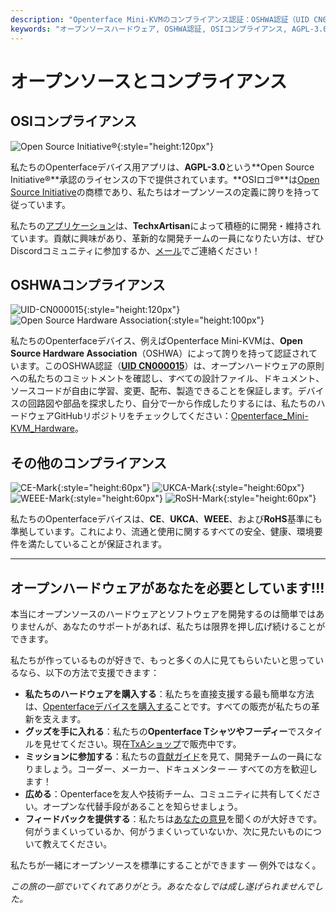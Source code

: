 ```yaml
---
description: "Openterface Mini-KVMのコンプライアンス認証：OSHWA認証（UID CN000015）、OSI承認のAGPL-3.0ライセンス、CE、UKCA、WEEE、RoHSのコンプライアンス。完全なドキュメントが利用可能な完全オープンソースのハードウェアとソフトウェア。"
keywords: "オープンソースハードウェア, OSHWA認証, OSIコンプライアンス, AGPL-3.0ライセンス, CE認証, UKCAマーク, WEEEコンプライアンス, RoHS基準, ハードウェア認証, オープンソースドキュメント, TechxArtisan, ハードウェアコンプライアンス, Mini-KVM認証, オープンハードウェア設計"
---
```


# オープンソースとコンプライアンス

## OSIコンプライアンス

![Open Source Initiative®](/images/trademark/open-source-initiative.svg){:style="height:120px"}

私たちのOpenterfaceデバイス用アプリは、**AGPL-3.0**という**Open Source Initiative®**承認のライセンスの下で提供されています。**OSIロゴ®**は[Open Source Initiative](http://opensource.org)の商標であり、私たちはオープンソースの定義に誇りを持って従っています。

私たちの[アプリケーション](/app)は、**TechxArtisan**によって積極的に開発・維持されています。貢献に興味があり、革新的な開発チームの一員になりたい方は、ぜひDiscordコミュニティに参加するか、[メール](mailto:info@openterface.com)でご連絡ください！

## OSHWAコンプライアンス

![UID-CN000015](/images/trademark/oshw-cn000015.svg){:style="height:120px"}
![Open Source Hardware Association](/images/trademark/open-source-hardware.svg){:style="height:100px"}

私たちのOpenterfaceデバイス、例えばOpenterface Mini-KVMは、**Open Source Hardware Association**（OSHWA）によって誇りを持って認証されています。このOSHWA認証（[**UID CN000015**](https://certification.oshwa.org/cn000015.html)）は、オープンハードウェアの原則への私たちのコミットメントを確認し、すべての設計ファイル、ドキュメント、ソースコードが自由に学習、変更、配布、製造できることを保証します。デバイスの回路図や部品を探求したり、自分で一から作成したりするには、私たちのハードウェアGitHubリポジトリをチェックしてください：[Openterface_Mini-KVM_Hardware](https://github.com/TechxArtisanStudio/Openterface_Mini-KVM_Hardware)。

## その他のコンプライアンス
![CE-Mark](/images/trademark/ce.svg){:style="height:60px"}
![UKCA-Mark](/images/trademark/ukca.svg){:style="height:60px"}
![WEEE-Mark](/images/trademark/weee.svg){:style="height:60px"}
![RoSH-Mark](/images/trademark/rohs.svg){:style="height:60px"}

私たちのOpenterfaceデバイスは、**CE**、**UKCA**、**WEEE**、および**RoHS**基準にも準拠しています。これにより、流通と使用に関するすべての安全、健康、環境要件を満たしていることが保証されます。

---

## オープンハードウェアがあなたを必要としています!!!

本当にオープンソースのハードウェアとソフトウェアを開発するのは簡単ではありませんが、あなたのサポートがあれば、私たちは限界を押し広げ続けることができます。

私たちが作っているものが好きで、もっと多くの人に見てもらいたいと思っているなら、以下の方法で支援できます：

- **私たちのハードウェアを購入する**：私たちを直接支援する最も簡単な方法は、[Openterfaceデバイスを購入する](/buy-mini-kvm)ことです。すべての販売が私たちの革新を支えます。
- **グッズを手に入れる**：私たちの**Openterface Tシャツやフーディー**でスタイルを見せてください。現在[TxAショップ](/shop)で販売中です。
- **ミッションに参加する**：私たちの[貢献ガイド](/contributing)を見て、開発チームの一員になりましょう。コーダー、メーカー、ドキュメンター — すべての方を歓迎します！
- **広める**：Openterfaceを友人や技術チーム、コミュニティに共有してください。オープンな代替手段があることを知らせましょう。
- **フィードバックを提供する**：私たちは[あなたの意見](/feedback)を聞くのが大好きです。何がうまくいっているか、何がうまくいっていないか、次に見たいものについて教えてください。

私たちが一緒にオープンソースを標準にすることができます — 例外ではなく。

_この旅の一部でいてくれてありがとう。あなたなしでは成し遂げられませんでした。_